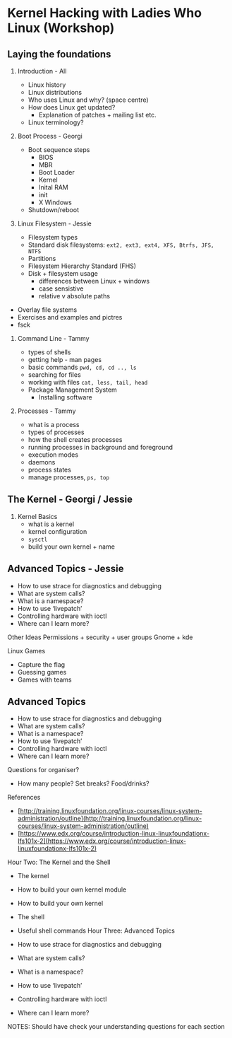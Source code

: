 # Kernel Hacking with Ladies Who Linux (Workshop)

## Laying the foundations
1. Introduction - All
    * Linux history
    * Linux distributions
    * Who uses Linux and why? (space centre)
    * How does Linux get updated?
        * Explanation of patches + mailing list etc.
    * Linux terminology?

1. Boot Process - Georgi
    * Boot sequence steps
        * BIOS
        * MBR
        * Boot Loader
        * Kernel
        * Inital RAM
        * init
        * X Windows
    * Shutdown/reboot

1. Linux Filesystem - Jessie
    * Filesystem types
    * Standard disk filesystems: `ext2, ext3, ext4, XFS, Btrfs, JFS, NTFS`
    * Partitions
    * Filesystem Hierarchy Standard (FHS)
    * Disk + filesystem usage
        * differences between Linux + windows
        * case sensistive
        * relative v absolute paths
  * Overlay file systems
  * Exercises and examples and pictres
  * fsck

1. Command Line - Tammy
    * types of shells
    * getting help - man pages
    * basic commands `pwd, cd, cd .., ls`
    * searching for files
    * working with files `cat, less, tail, head`
    * Package Management System
        * Installing software

1. Processes - Tammy
    * what is a process
    * types of processes
    * how the shell creates processes 
    * running processes in background and foreground
    * execution modes
    * daemons
    * process states
    * manage processes, `ps, top`

## The Kernel - Georgi / Jessie
1. Kernel Basics
    * what is a kernel
    * kernel configuration
    * `sysctl`
    * build your own kernel + name

## Advanced Topics - Jessie
* How to use strace for diagnostics and debugging
* What are system calls?
* What is a namespace?
* How to use ‘livepatch’
* Controlling hardware with ioctl
* Where can I learn more? 

Other Ideas
Permissions + security + user groups
Gnome + kde

Linux Games
* Capture the flag
* Guessing games
* Games with teams

## Advanced Topics
* How to use strace for diagnostics and debugging
* What are system calls?
* What is a namespace?
* How to use ‘livepatch’
* Controlling hardware with ioctl
* Where can I learn more? 

Questions for organiser?
* How many people?
Set breaks?
Food/drinks?
 
References
* [http://training.linuxfoundation.org/linux-courses/linux-system-administration/outline](http://training.linuxfoundation.org/linux-courses/linux-system-administration/outline)
* [https://www.edx.org/course/introduction-linux-linuxfoundationx-lfs101x-2](https://www.edx.org/course/introduction-linux-linuxfoundationx-lfs101x-2)

Hour Two: The Kernel and the Shell
* The kernel
* How to build your own kernel module
* How to build your own kernel
* The shell
* Useful shell commands
Hour Three: Advanced Topics
* How to use strace for diagnostics and debugging
* What are system calls?
* What is a namespace?
* How to use ‘livepatch’
* Controlling hardware with ioctl


* Where can I learn more? 

NOTES:
Should have check your understanding questions for each section
